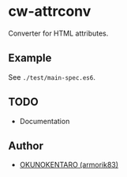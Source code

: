 # cw-attrconv
Converter for HTML attributes.

## Example
See `./test/main-spec.es6`.

## TODO
- Documentation

## Author
- [OKUNOKENTARO (armorik83)](https://github.com/armorik83)